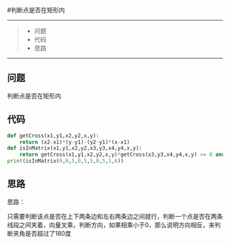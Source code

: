 #判断点是否在矩形内 

------

> - 问题
> - 代码
> - 思路

------

## 问题

 判断点是否在矩形内 

## 代码

```python
def getCross(x1,y1,x2,y2,x,y):
    return (x2-x1)*(y-y1)-(y2-y1)*(x-x1)
def isInMatrix(x1,y1,x2,y2,x3,y3,x4,y4,x,y):
    return getCross(x1,y1,x2,y2,x,y)*getCross(x3,y3,x4,y4,x,y) >= 0 and getCross(x2,y2,x3,y3,x,y)*getCross(x4,y4,x1,y1,x,y) >= 0
print(isInMatrix(0,0,5,0,5,5,0,5,1,6))
```

## 思路

思路：

只需要判断该点是否在上下两条边和左右两条边之间就行，判断一个点是否在两条线段之间夹着，向量叉乘，判断方向，如果相乘小于0，那么说明方向相反，来判断夹角是否超过了180度